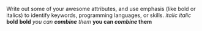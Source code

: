 Write out some of your awesome attributes, and use emphasis (like bold or italics) to identify keywords, programming languages, or skills. 
*italic*
_italic_
**bold**
__bold__
_you can **combine** them_
__you can *combine* them__
